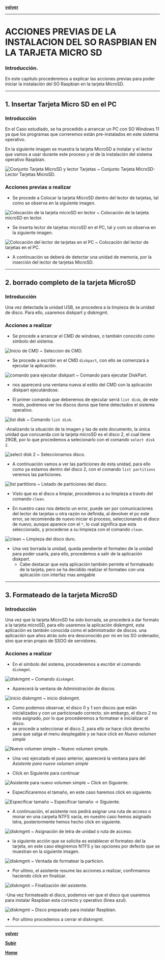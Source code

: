 <a name="top"></a>

**[volver](./Raspi_home)**

---

# ACCIONES PREVIAS DE LA INSTALACION DEL SO RASPBIAN EN LA TARJETA MICRO SD

### Introducción.

En este capitulo procederemos a explicar las acciones previas para poder iniciar la instalación del SO Raspbian en la tarjeta MicroSD.

---

## 1. Insertar Tarjeta Micro SD en el PC

### Introducción

En el Caso estudiado, se ha procedido a arrancar un PC con SO Windows 11 ya que los programas que correremos están pre-instalados en este sistema operativo.

En la siguiente imagen se muestra la tarjeta MicroSD a instalar y el lector que vamos a usar durante este proceso y el de la instalación del sistema operativo Raspbian.

![Conjunto Tarjeta MicroSD y lector Tarjetas](../assets/Anexo-raspi/Raspi-02/001-conjunto-tarjeta-microSD-lector.png)
~ Conjunto Tarjeta MicroSD-Lector Tarjetas MicroSD.

### Acciones previas a realizar

- Se procede a Colocar la tarjeta MicroSD dentro del lector de tarjetas, tal como se observa en la siguiente imagen.

![Colocación de la tarjeta microSD en lector](../assets/Anexo-raspi/Raspi-02/002-instalacion-tarjeta-microSD-en-lector.png)
~ Colocación de la tarjeta microSD en lector.

- Se inserta lector de tarjetas microSD en el PC, tal y com se observa en la  siguiente imagen.

![Colocación del lector de tarjetas en el PC](../assets/Anexo-raspi/Raspi-02/003-Instalacion-del-lector-en-el-PC.png)
~ Colocación del lector de tarjetas en el PC.

- A continuación se deberá de detectar una unidad de memoria, por la inserción del lector de tarjetas MicroSD.

---

## 2. borrado completo de la tarjeta MicroSD

### Introducción

Una vez detectada la unidad USB, se procedera a la limpieza de la unidad de disco. Para ello, usaremos diskpart y diskmgmt.

### Acciones a realizar

- Se procede a arrancar el CMD de windows, o también conocido como símbolo del sistema.

![Inicio de CMD](../assets/Anexo-raspi/Raspi-02/004-Entramos-en-cmd.png)
~ Seleccion de CMD.

- Se procede a escribir en el CMD `diskpart`, con ello se comenzará a ejecutar la aplicación.

![comando para ejecutar diskpart](../assets/Anexo-raspi/Raspi-02/005-ejecutamos%20diskpart.png)
~ Comando para ejecutar DiskPart.

- nos aparecerá una ventana nueva al estilo del CMD con la aplicación diskpart ejecutándose.

- El primer comando que deberemos de ejecutar serrá `list disk`, de este modo, podremos ver los discos duros que tiene detectados el sistema operativo.

![list disk](../assets/Anexo-raspi/Raspi-02/006-list-disk.png)
~ Comando `list disk`.

-Analizando la situación de la imagen y las de este documento, la única unidad que concuerda con la tarjeta microSD es el disco 2, el cual tiene 29GB, por lo que procedemos a selecionarlo con el comando `select disk 2`.

![select disk 2](../assets/Anexo-raspi/Raspi-02/007-select-disk-2.png)
~ Seleccionamos disco.

- A continuación vamos a ver las particiones de esta unidad, para ello como ya estamos dentro del disco 2, con el comando `list partitions` veremos las particiones.

![list partitions](../assets/Anexo-raspi/Raspi-02/008-list-partition.png)
~ Listado de particiones del disco.

- Visto que es el disco a limpiar, procedemos a su limpieza a través del comando `clean`.

- En nuestro caso nos detecto un error, puede ser por comunicaciones del lector de tarjetas u otra razón no definida, al devolver el pc este error, se recomienda de nuevo iniciar el proceso, seleccionando el disco de nuevo, aunque aparece con el `*`, lo cual significa que esta seleccionado, y procederse a su limpieza con el comando `clean`.


![clean](../assets/Anexo-raspi/Raspi-02/009-clean.png)
~ Limpieza del disco duro.

- Una vez borrada la unidad, queda pendiente el formateo de la unidad para poder usarla, para ello, procedemos a salir de la aplicación diskpart.
  - Cabe destacar que esta aplicación también permite el formateado de la tarjeta, pero se ha decidido realizar el formateo con una aplicación con interfaz mas amigable

---

## 3. Formateado de la tarjeta MicroSD

### Introducción

Una vez que la tarjeta MicroSD ha sido borrada, se procederá a dar formato a la tarjeta microSD, para ello usaremos la aplicación diskmgmt, esta aplicación es también conocida como el administrador de discos. una aplicación que años atrás solo era desconocido por mi en los SO ordenador, sino que eran propio de SSOO de servidores.

### Acciones a realizar

- En el símbolo del sistema, procederemos a escribir el comando `diskmgmt`.

![diskmgmt](../assets/Anexo-raspi/Raspi-02/010-diskmgmt.png)
~ Comando `diskmgmt`.

- Aparecerá la ventana de Administración de discos.

![inicio diskmgmt](../assets/Anexo-raspi/Raspi-02/011-inicio-diskmgmt.png)
~ inicio  diskmgmt.

- Como podemos observar, el disco 0 y 1 son discos que están inicializados y con un particionado correcto. sin embargo, el disco 2 no esta asignado, por lo que procederemos a formatear e inicializar el disco.
- se procede a seleccionar el disco 2, para ello se hace click derecho para que salga el menu desplegable y se hace click en *Nuevo volumen simple*

![Nuevo volumen simple](../assets/Anexo-raspi/Raspi-02/012-nuevo-volumen-simple.png)
~ Nuevo volumen simple.

- Una vez ejecutado el paso anterior, aparecerá la ventana para del *Asistente para nuevo volumen simple*

- Click en Siguiente para continuar


![Asistente para nuevo volumen simple](../assets/Anexo-raspi/Raspi-02/013-Asistente-para-nuevo-volumen-simple.png)
~ Click en Siguiente.

- Especificaremos el tamaño, en este caso haremos click en siguiente.

![Especificar tamaño](../assets/Anexo-raspi/Raspi-02/014-especificar-tama%C3%B1o.png)
~ Especificar tamaño $\rightarrow$ Siguiente.

- A continuación, el asistente nos pedirá asignar una ruta de acceso o monar en una carpeta NTFS vacía, en nuestro caso hemos asignado letra, posteriormente hemos hecho click en siguiente.

![diskmgmt](../assets/Anexo-raspi/Raspi-02/015-especificar-letra.png)
~ Asignación de letra de unidad o ruta de acceso.

- la siguiente acción que se solicita es establecer el formateo del la tarjeta, en este caso elegiremos NTFS y las opciones por defecto que se muestran en la siguiente imagen.

![diskmgmt](../assets/Anexo-raspi/Raspi-02/016-fotmatear-la-particion.png)
~ Ventada de formatear la particion.

- Por ultimo, el asistente resume las acciones a realizar, confirmamos haciendo click en finalizar.

![diskmgmt](../assets/Anexo-raspi/Raspi-02/017-finalizacion-del-asistente.png)
~ Finalización del asistente.

-Una vez formateado el disco, podemos ver que el disco que usaremos para instalar Raspbian esta correcto y operativo (linea azul).

![diskmgmt](../assets/Anexo-raspi/Raspi-02/018-tarjeta-microSD-lista-para-raspbianSO.png)
~ Disco preparado para instalar Raspbian.

- Por ultimo procedemos a cerrar el diskmgmt.

---

**[volver](./Raspi_home.md)**

**[Subir](#top)**

**[Home](/home)**
